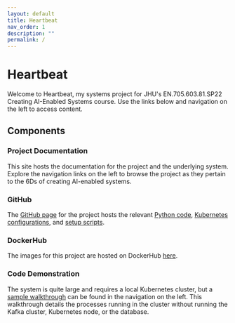 ```yaml
---
layout: default
title: Heartbeat
nav_order: 1
description: ""
permalink: /
---
```


# Heartbeat

Welcome to Heartbeat, my systems project for JHU's EN.705.603.81.SP22 Creating AI-Enabled Systems course. Use the links below and navigation on the left to access content.

## Components

### Project Documentation

This site hosts the documentation for the project and the underlying system. Explore the navigation links on the left to browse the project as they pertain to the 6Ds of creating AI-enabled systems.
 
### GitHub

The [GitHub page](https://github.com/jklasa/heartbeat) for the project hosts the relevant [Python code](https://github.com/jklasa/heartbeat/tree/main/src), [Kubernetes configurations](https://github.com/jklasa/heartbeat/tree/main/k8s), and [setup scripts](https://github.com/jklasa/heartbeat/tree/main/scripts).

### DockerHub

The images for this project are hosted on DockerHub [here](https://hub.docker.com/repository/docker/jklasa27/heartbeat).

### Code Demonstration

The system is quite large and requires a local Kubernetes cluster, but a [sample walkthrough](/heartbeat/demo) can be found in the navigation on the left. This walkthrough details the processes running in the cluster without running the Kafka cluster, Kubernetes node, or the database.
